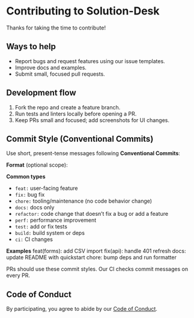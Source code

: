 # Contributing to Solution-Desk

Thanks for taking the time to contribute!

## Ways to help
- Report bugs and request features using our issue templates.
- Improve docs and examples.
- Submit small, focused pull requests.

## Development flow
1. Fork the repo and create a feature branch.
2. Run tests and linters locally before opening a PR.
3. Keep PRs small and focused; add screenshots for UI changes.

## Commit Style (Conventional Commits)

Use short, present-tense messages following **Conventional Commits**:

**Format**
<type>(optional scope): <summary>

**Common types**
- `feat:`     user-facing feature
- `fix:`      bug fix
- `chore:`    tooling/maintenance (no code behavior change)
- `docs:`     docs only
- `refactor:` code change that doesn’t fix a bug or add a feature
- `perf:`     performance improvement
- `test:`     add or fix tests
- `build:`    build system or deps
- `ci:`       CI changes

**Examples**
feat(forms): add CSV import
fix(api): handle 401 refresh
docs: update README with quickstart
chore: bump deps and run formatter

PRs should use these commit styles. Our CI checks commit messages on every PR.

## Code of Conduct
By participating, you agree to abide by our [Code of Conduct](CODE_OF_CONDUCT.md).
